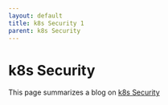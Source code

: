 ```yaml
---
layout: default
title: k8s Security 1
parent: k8s Security
---
```


# k8s Security
This page summarizes a blog on [k8s Security](https://www.cncf.io/blog/2021/03/22/kubernetes-security/)